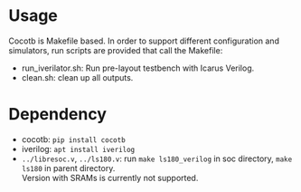 # Usage

Cocotb is Makefile based. In order to support different configuration and
simulators, run scripts are provided that call the Makefile:

* run_iverilator.sh: Run pre-layout testbench with Icarus Verilog.
* clean.sh: clean up all outputs.

# Dependency

* cocotb: `pip install cocotb`
* iverilog: `apt install iverilog`
* `../libresoc.v`, `../ls180.v`: run `make ls180_verilog` in soc directory,
  `make ls180` in parent directory.  
  Version with SRAMs is currently not supported.


